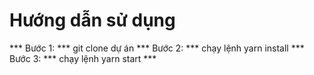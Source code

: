 # Hướng dẫn sử dụng
*** Bước 1: *** git clone dự án
*** Bước 2: *** chạy lệnh yarn install
*** Bước 3: *** chạy lệnh yarn start ***
